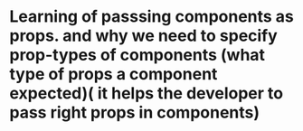 # Learning of passsing components as props. and why we need to specify prop-types of components (what type of props a component expected)( it helps the developer to pass right props in components)